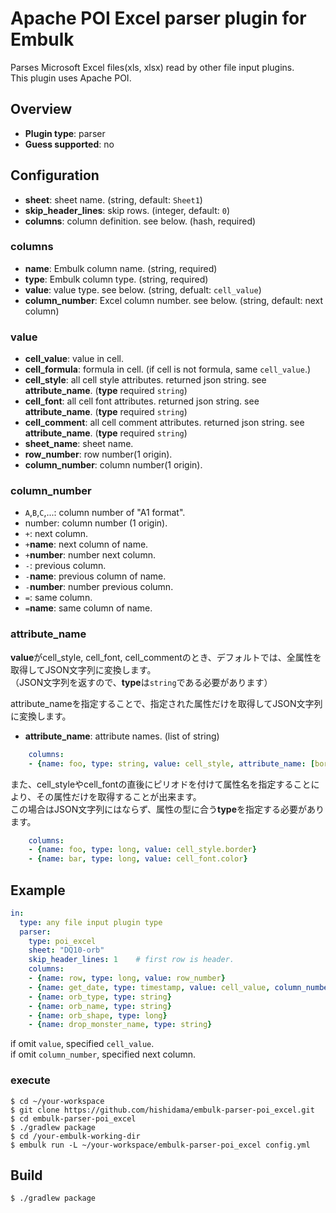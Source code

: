 # Apache POI Excel parser plugin for Embulk

Parses Microsoft Excel files(xls, xlsx) read by other file input plugins.  
This plugin uses Apache POI.

## Overview

* **Plugin type**: parser
* **Guess supported**: no

## Configuration

* **sheet**: sheet name. (string, default: `Sheet1`)
* **skip_header_lines**: skip rows. (integer, default: `0`)
* **columns**: column definition. see below. (hash, required)

### columns

* **name**: Embulk column name. (string, required)
* **type**: Embulk column type. (string, required)
* **value**: value type. see below. (string, defualt: `cell_value`)
* **column_number**: Excel column number. see below. (string, default: next column)

### value

* **cell_value**: value in cell.
* **cell_formula**: formula in cell. (if cell is not formula, same `cell_value`.)
* **cell_style**: all cell style attributes. returned json string. see **attribute_name**. (**type** required `string`)
* **cell_font**: all cell font attributes. returned json string. see **attribute_name**. (**type** required `string`)
* **cell_comment**: all cell comment attributes. returned json string. see **attribute_name**. (**type** required `string`)
* **sheet_name**: sheet name.
* **row_number**: row number(1 origin).
* **column_number**: column number(1 origin).

### column_number

* `A`,`B`,`C`,...: column number of "A1 format".
* number: column number (1 origin).
* `+`: next column.
* `+`**name**: next column of name.
* `+`**number**: number next column.
* `-`: previous column.
* `-`**name**: previous column of name.
* `-`**number**: number previous column.
* `=`: same column.
* `=`**name**: same column of name.

### attribute_name

**value**がcell_style, cell_font, cell_commentのとき、デフォルトでは、全属性を取得してJSON文字列に変換します。  
（JSON文字列を返すので、**type**は`string`である必要があります）

attribute_nameを指定することで、指定された属性だけを取得してJSON文字列に変換します。

* **attribute_name**: attribute names. (list of string)

```yaml
    columns:
    - {name: foo, type: string, value: cell_style, attribute_name: [border_top, border_bottom, border_left, border_right]}
```

また、cell_styleやcell_fontの直後にピリオドを付けて属性名を指定することにより、その属性だけを取得することが出来ます。  
この場合はJSON文字列にはならず、属性の型に合う**type**を指定する必要があります。

```yaml
    columns:
    - {name: foo, type: long, value: cell_style.border}
    - {name: bar, type: long, value: cell_font.color}
```


## Example

```yaml
in:
  type: any file input plugin type
  parser:
    type: poi_excel
    sheet: "DQ10-orb"
    skip_header_lines: 1	# first row is header.
    columns:
    - {name: row, type: long, value: row_number}
    - {name: get_date, type: timestamp, value: cell_value, column_number: A}
    - {name: orb_type, type: string}
    - {name: orb_name, type: string}
    - {name: orb_shape, type: long}
    - {name: drop_monster_name, type: string}
```

if omit `value`, specified `cell_value`.  
if omit `column_number`, specified next column.

### execute

```
$ cd ~/your-workspace
$ git clone https://github.com/hishidama/embulk-parser-poi_excel.git
$ cd embulk-parser-poi_excel
$ ./gradlew package
$ cd /your-embulk-working-dir
$ embulk run -L ~/your-workspace/embulk-parser-poi_excel config.yml
```

## Build

```
$ ./gradlew package
```
